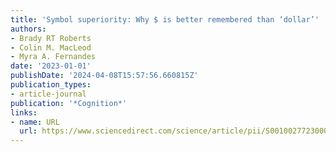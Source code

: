 ```yaml
---
title: 'Symbol superiority: Why $ is better remembered than ‘dollar’'
authors:
- Brady RT Roberts
- Colin M. MacLeod
- Myra A. Fernandes
date: '2023-01-01'
publishDate: '2024-04-08T15:57:56.660815Z'
publication_types:
- article-journal
publication: '*Cognition*'
links:
- name: URL
  url: https://www.sciencedirect.com/science/article/pii/S0010027723000690
---
```

